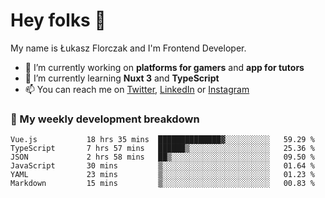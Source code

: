 # Hey folks 👋

My name is Łukasz Florczak and I'm Frontend Developer. 

- 🔭 I’m currently working on **platforms for gamers** and **app for tutors**
- 🌱 I’m currently learning **Nuxt 3** and **TypeScript**
- 📫 You can reach me on [Twitter](https://twitter.com/lukaszflorczak), [LinkedIn](https://pl.linkedin.com/in/lukasz-florczak) or [Instagram](https://instagram.com/lukaszflorczak)


### 🧮 My weekly development breakdown

<!--START_SECTION:waka-->

```text
Vue.js           18 hrs 35 mins  ██████████████▓░░░░░░░░░░   59.29 %
TypeScript       7 hrs 57 mins   ██████▒░░░░░░░░░░░░░░░░░░   25.36 %
JSON             2 hrs 58 mins   ██▒░░░░░░░░░░░░░░░░░░░░░░   09.50 %
JavaScript       30 mins         ▒░░░░░░░░░░░░░░░░░░░░░░░░   01.64 %
YAML             23 mins         ▒░░░░░░░░░░░░░░░░░░░░░░░░   01.23 %
Markdown         15 mins         ▒░░░░░░░░░░░░░░░░░░░░░░░░   00.83 %
```

<!--END_SECTION:waka-->

<!--
**lukaszflorczak/lukaszflorczak** is a ✨ _special_ ✨ repository because its `README.md` (this file) appears on your GitHub profile.

Here are some ideas to get you started:

- 🔭 I’m currently working on ...
- 🌱 I’m currently learning ...
- 👯 I’m looking to collaborate on ...
- 🤔 I’m looking for help with ...
- 💬 Ask me about ...
- 📫 How to reach me: ...
- 😄 Pronouns: ...
- ⚡ Fun fact: ...
-->
